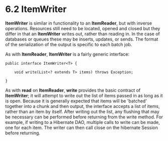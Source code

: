 # 6.2 ItemWriter #

**ItemWriter** is similar in functionality to an **ItemReader**, but with inverse operations. Resources still need to be located, opened and closed but they differ in that an **ItemWriter** writes out, rather than reading in. In the case of databases or queues these may be inserts, updates, or sends. The format of the serialization of the output is specific to each batch job.

As with **ItemReader**, **ItemWriter** is a fairly generic interface:

	public interface ItemWriter<T> {
	
	    void write(List<? extends T> items) throws Exception;
	
	}


As with **read** on **ItemReader**, **write** provides the basic contract of **ItemWriter**; it will attempt to write out the list of items passed in as long as it is open. Because it is generally expected that items will be 'batched' together into a chunk and then output, the interface accepts a list of items, rather than an item by itself. After writing out the list, any flushing that may be necessary can be performed before returning from the write method. For example, if writing to a Hibernate DAO, multiple calls to write can be made, one for each item. The writer can then call close on the hibernate Session before returning.